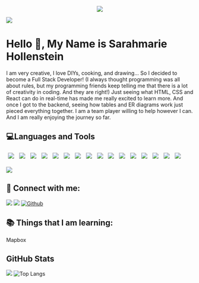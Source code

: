 <p align="center"><img src="https://thumbs.gfycat.com/BaggyUnfinishedFlycatcher-size_restricted.gif"/></p>





![](https://img.shields.io/github/followers/sarahmarie1976?style=social) 

# Hello 👋, My Name is Sarahmarie Hollenstein

 I am very creative, I love DIYs, cooking, and drawing... So I decided to become a Full Stack Developer! (I always thought programming was all about rules, but my programming friends keep telling me that there is a lot of creativity in coding. And they are right!) Just seeing what HTML, CSS and React can do in real-time has made me really excited to learn more. And once I got to the backend, seeing how tables and ER diagrams work just pieced everything together. I am a team player willing to help however I can. And I am really enjoying the journey so far.

## 💻Languages and Tools    


<img src="https://img.shields.io/badge/-Express.js-silver?style=for-the-badge&logo=express.js%2B%2B&logoColor=silver" style="margin:5px" /> <img src="https://img.shields.io/badge/-Node.js-silver?style=for-the-badge&logo=express.node.js&logoColor=silver" style="margin:5px" />  <img src="https://img.shields.io/badge/-Postman-silver?style=for-the-badge&logo=postman&logoColor=silver" style="margin:5px" /> <img src="https://img.shields.io/badge/-JWT-silver?style=for-the-badge&logo=jwt&logoColor=silver" style="margin:5px" /> <img src="https://img.shields.io/badge/-Knex.js-silver?style=for-the-badge&logo=KNEX.JS&logoColor=silver" style="margin:5px" /> <img src="https://img.shields.io/badge/-REACT-silver?style=for-the-badge&logo=REACT&logoColor=silver" style="margin:5px" /> 
<img src="https://img.shields.io/badge/-ReactStrap-silver?style=for-the-badge&logo=reactstrap&logoColor=silver" style="margin:5px" /> <img src="https://img.shields.io/badge/-ANT DESIGN-silver?style=for-the-badge&logo=REACT&logoColor=silver" style="margin:5px" /> <img src="https://img.shields.io/badge/-whimsical-silver?style=for-the-badge&logo=whimsical&logoColor=silver" style="margin:5px" /> <img src="https://img.shields.io/badge/-javascript-silver?style=for-the-badge&logo=javascript&logoColor=silver" style="margin:5px" /> <img src="https://img.shields.io/badge/-HTML-silver?style=for-the-badge&logo=HTML&logoColor=silver" style="margin:5px" /> <img src="https://img.shields.io/badge/-LESS-silver?style=for-the-badge&logo=less&logoColor=silver" style="margin:5px" /> <img src="https://img.shields.io/badge/-sqlite-silver?style=for-the-badge&logo=sqlite&logoColor=silver" style="margin:5px" /> <img src="https://img.shields.io/badge/-postgresql-silver?style=for-the-badge&logo=postgresql&logoColor=silver" style="margin:5px" /> <img src="https://img.shields.io/badge/-npm-silver?style=for-the-badge&logo=npm&logoColor=silver" style="margin:5px" /> <img src="https://img.shields.io/badge/-redux-silver?style=for-the-badge&logo=redux&logoColor=silver" style="margin:5px" />

![](https://img.shields.io/badge/Code-React-informational?style=flat&logo=express.js&logoColor=white&color=4AB197)


## 🤝 Connect with me: 
 
[![](https://img.shields.io/static/v1?label&message=Linkedin&color=blue&logo=linkedin)](https://www.linkedin.com/in/sarahmarie-hollenstein-258374115/)
[![](https://img.shields.io/static/v1?label&message=Email&color=gray&logo=gmail)](mailto:sholle7@gmail.com)
[![Github](https://img.shields.io/badge/-Github-000?style=flat&logo=Github&logoColor=white)](https://github.com/sarahmarie1976)
 
## 📚 Things that I am learning: 
 Mapbox
 
 ## GitHub Stats
![](https://github-readme-stats.jha-vineet69.vercel.app/api?username=sarahmarie1976&hide=stars&show_icons=true&hide_border=true&theme=midnight-purple) ![Top Langs](https://github-readme-stats.vercel.app/api/top-langs/?username=sarahmarie1976&hide=smalltalk&theme=midnight-purple&layout=compact&hide_border=true)
